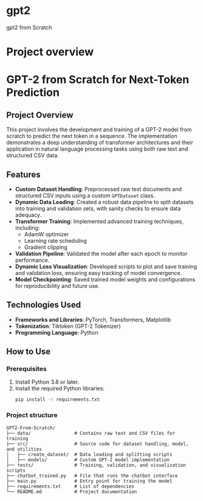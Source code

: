 # gpt2
gpt2 from Scratch

# Project overview

# GPT-2 from Scratch for Next-Token Prediction

## Project Overview

This project involves the development and training of a GPT-2 model from scratch to predict the next token in a sequence. The implementation demonstrates a deep understanding of transformer architectures and their application in natural language processing tasks using both raw text and structured CSV data.

## Features

- **Custom Dataset Handling**: Preprocessed raw text documents and structured CSV inputs using a custom `GPTDataset` class.
- **Dynamic Data Loading**: Created a robust data pipeline to split datasets into training and validation sets, with sanity checks to ensure data adequacy.
- **Transformer Training**: Implemented advanced training techniques, including:
  - AdamW optimizer
  - Learning rate scheduling
  - Gradient clipping
- **Validation Pipeline**: Validated the model after each epoch to monitor performance.
- **Dynamic Loss Visualization**: Developed scripts to plot and save training and validation loss, ensuring easy tracking of model convergence.
- **Model Checkpointing**: Saved trained model weights and configurations for reproducibility and future use.

## Technologies Used

- **Frameworks and Libraries**: PyTorch, Transformers, Matplotlib
- **Tokenization**: Tiktoken (GPT-2 Tokenizer)
- **Programming Language**: Python

## How to Use

### Prerequisites

1. Install Python 3.8 or later.
2. Install the required Python libraries:
   ```bash
   pip install -r requirements.txt

### Project structure
```plaintext
GPT2-From-Scratch/
├── data/                # Contains raw text and CSV files for training
├── src/                 # Source code for dataset handling, model, and utilities
│   ├── create_dataset/  # Data loading and splitting scripts
│   ├── models/          # Custom GPT-2 model implementation
├── tests/               # Training, validation, and visualization scripts
├── chatbot_trained.py   # File that runs the chatbot interface
├── main.py              # Entry point for training the model
├── requirements.txt     # List of dependencies
└── README.md            # Project documentation
